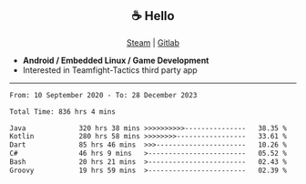 <h2 align="center"> ☕ Hello </h2>

<p align="center">
  <a href="https://steamcommunity.com/id/Niforances/">Steam</a> |
  <a href="https://gitlab.com/niforances">Gitlab</a>
</p>

 - **Android / Embedded Linux / Game Development**
 - Interested in Teamfight-Tactics third party app

------

<!--START_SECTION:waka-->

```txt
From: 10 September 2020 - To: 28 December 2023

Total Time: 836 hrs 4 mins

Java             320 hrs 38 mins >>>>>>>>>>---------------   38.35 %
Kotlin           280 hrs 58 mins >>>>>>>>-----------------   33.61 %
Dart             85 hrs 46 mins  >>>----------------------   10.26 %
C#               46 hrs 9 mins   >------------------------   05.52 %
Bash             20 hrs 21 mins  >------------------------   02.43 %
Groovy           19 hrs 59 mins  >------------------------   02.39 %
```

<!--END_SECTION:waka-->
